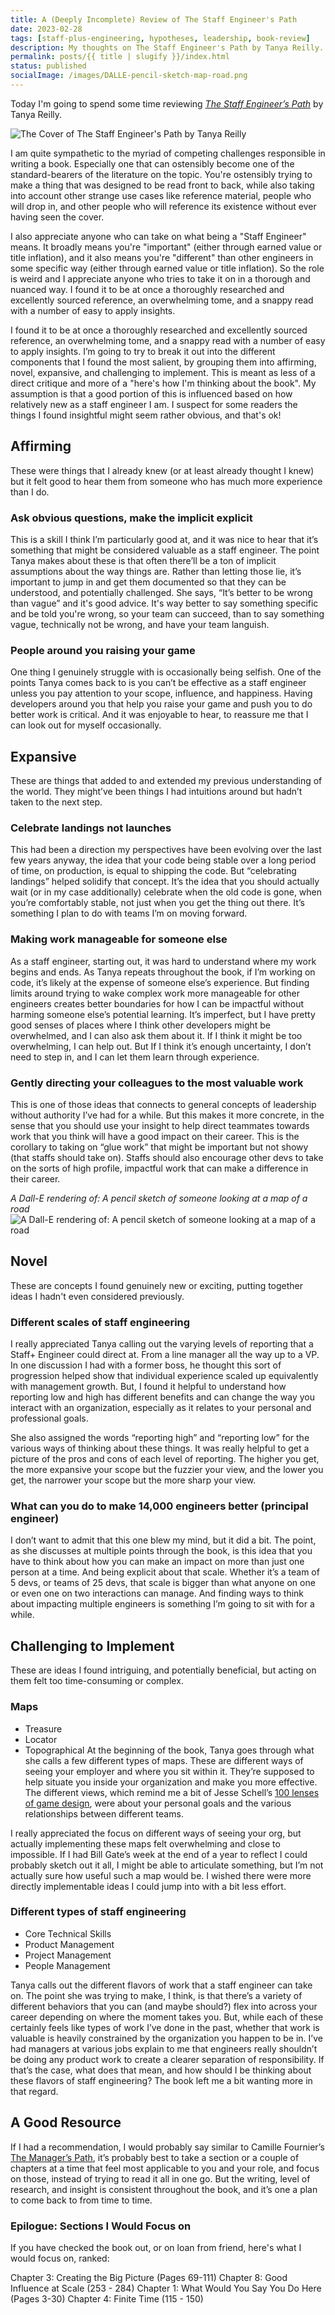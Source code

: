 ```yaml
---
title: A (Deeply Incomplete) Review of The Staff Engineer's Path
date: 2023-02-28
tags: [staff-plus-engineering, hypotheses, leadership, book-review]
description: My thoughts on The Staff Engineer's Path by Tanya Reilly.
permalink: posts/{{ title | slugify }}/index.html
status: published
socialImage: /images/DALLE-pencil-sketch-map-road.png
---
```


Today I'm going to spend some time reviewing [_The Staff Engineer’s Path_](https://www.amazon.com/Staff-Engineers-Path-Tanya-Reilly-ebook/dp/B0BG16Y553?crid=7KIVDAA5UEB0&keywords=staff+engineer's+path&qid=1677557326&sprefix=staff+engineer's+pat,aps,152&sr=8-1) by Tanya Reilly.

![The Cover of The Staff Engineer's Path by Tanya Reilly](/images/staffpath.jpeg)

I am quite sympathetic to the myriad of competing challenges responsible in writing a book. Especially one that can ostensibly become one of the standard-bearers of the literature on the topic. You're ostensibly trying to make a thing that was designed to be read front to back, while also taking into account other strange use cases like reference material, people who will drop in, and other people who will reference its existence without ever having seen the cover.

I also appreciate anyone who can take on what being a "Staff Engineer" means. It broadly means you're "important" (either through earned value or title inflation), and it also means you're "different" than other engineers in some specific way (either through earned value or title inflation). So the role is weird and I appreciate anyone who tries to take it on in a thorough and nuanced way. I found it to be at once a thoroughly researched and excellently sourced reference, an overwhelming tome, and a snappy read with a number of easy to apply insights.

I found it to be at once a thoroughly researched and excellently sourced reference, an overwhelming tome, and a snappy read with a number of easy to apply insights. I’m going to try to break it out into the different components that I found the most salient, by grouping them into affirming, novel, expansive, and challenging to implement. This is meant as less of a direct critique and more of a "here's how I'm thinking about the book". My assumption is that a good portion of this is influenced based on how relatively new as a staff engineer I am. I suspect for some readers the things I found insightful might seem rather obvious, and that's ok!

## Affirming

These were things that I already knew (or at least already thought I knew) but it felt good to hear them from someone who has much more experience than I do.

### Ask obvious questions, make the implicit explicit

This is a skill I think I’m particularly good at, and it was nice to hear that it’s something that might be considered valuable as a staff engineer. The point Tanya makes about these is that often there’ll be a ton of implicit assumptions about the way things are. Rather than letting those lie, it’s important to jump in and get them documented so that they can be understood, and potentially challenged. She says, “It’s better to be wrong than vague” and it's good advice. It's way better to say something specific and be told you're wrong, so your team can succeed, than to say something vague, technically not be wrong, and have your team languish.

### People around you raising your game

One thing I genuinely struggle with is occasionally being selfish. One of the points Tanya comes back to is you can’t be effective as a staff engineer unless you pay attention to your scope, influence, and happiness. Having developers around you that help you raise your game and push you to do better work is critical. And it was enjoyable to hear, to reassure me that I can look out for myself occasionally.

## Expansive

These are things that added to and extended my previous understanding of the world. They might’ve been things I had intuitions around but hadn’t taken to the next step.

### Celebrate landings not launches

This had been a direction my perspectives have been evolving over the last few years anyway, the idea that your code being stable over a long period of time, on production, is equal to shipping the code. But “celebrating landings” helped solidify that concept. It’s the idea that you should actually wait (or in my case additionally) celebrate when the old code is gone, when you’re comfortably stable, not just when you get the thing out there. It’s something I plan to do with teams I’m on moving forward.

### Making work manageable for someone else

As a staff engineer, starting out, it was hard to understand where my work begins and ends. As Tanya repeats throughout the book, if I’m working on code, it’s likely at the expense of someone else’s experience. But finding limits around trying to wake complex work more manageable for other engineers creates better boundaries for how I can be impactful without harming someone else’s potential learning. It’s imperfect, but I have pretty good senses of places where I think other developers might be overwhelmed, and I can also ask them about it. If I think it might be too overwhelming, I can help out. But If I think it’s enough uncertainty, I don’t need to step in, and I can let them learn through experience.

### Gently directing your colleagues to the most valuable work

This is one of those ideas that connects to general concepts of leadership without authority I’ve had for a while. But this makes it more concrete, in the sense that you should use your insight to help direct teammates towards work that you think will have a good impact on their career. This is the corollary to taking on “glue work” that might be important but not showy (that staffs should take on). Staffs should also encourage other devs to take on the sorts of high profile, impactful work that can make a difference in their career.

_A Dall-E rendering of: A pencil sketch of someone looking at a map of a road_
![A Dall-E rendering of: A pencil sketch of someone looking at a map of a road](/images/DALLE-pencil-sketch-map-road.png)

## Novel

These are concepts I found genuinely new or exciting, putting together ideas I hadn't even considered previously.

### Different scales of staff engineering

I really appreciated Tanya calling out the varying levels of reporting that a Staff+ Engineer could direct at. From a line manager all the way up to a VP. In one discussion I had with a former boss, he thought this sort of progression helped show that individual experience scaled up equivalently with management growth. But, I found it helpful to understand how reporting low and high has different benefits and can change the way you interact with an organization, especially as it relates to your personal and professional goals.

She also assigned the words “reporting high” and “reporting low” for the various ways of thinking about these things. It was really helpful to get a picture of the pros and cons of each level of reporting. The higher you get, the more expansive your scope but the fuzzier your view, and the lower you get, the narrower your scope but the more sharp your view.

### What can you do to make 14,000 engineers better (principal engineer)

I don’t want to admit that this one blew my mind, but it did a bit. The point, as she discusses at multiple points through the book, is this idea that you have to think about how you can make an impact on more than just one person at a time. And being explicit about that scale. Whether it’s a team of 5 devs, or teams of 25 devs, that scale is bigger than what anyone on one or even one on two interactions can manage. And finding ways to think about impacting multiple engineers is something I’m going to sit with for a while.

## Challenging to Implement

These are ideas I found intriguing, and potentially beneficial, but acting on them felt too time-consuming or complex.

### Maps

- Treasure
- Locator
- Topographical
  At the beginning of the book, Tanya goes through what she calls a few different types of maps. These are different ways of seeing your employer and where you sit within it. They’re supposed to help situate you inside your organization and make you more effective. The different views, which remind me a bit of Jesse Schell’s [100 lenses of game design](https://www.amazon.com/Art-Game-Design-Book-Lenses/dp/0123694965?crid=3GRIDQPVZFTTZ&keywords=jesse+schell&qid=1677557012&sprefix=jesse+schell,aps,227&sr=8-3&ufe=app_do:amzn1.fos.304cacc1-b508-45fb-a37f-a2c47c48c32f), were about your personal goals and the various relationships between different teams.

I really appreciated the focus on different ways of seeing your org, but actually implementing these maps felt overwhelming and close to impossible. If I had Bill Gate’s week at the end of a year to reflect I could probably sketch out it all, I might be able to articulate something, but I’m not actually sure how useful such a map would be. I wished there were more directly implementable ideas I could jump into with a bit less effort.

### Different types of staff engineering

- Core Technical Skills
- Product Management
- Project Management
- People Management

Tanya calls out the different flavors of work that a staff engineer can take on. The point she was trying to make, I think, is that there’s a variety of different behaviors that you can (and maybe should?) flex into across your career depending on where the moment takes you. But, while each of these certainly feels like types of work I’ve done in the past, whether that work is valuable is heavily constrained by the organization you happen to be in. I’ve had managers at various jobs explain to me that engineers really shouldn’t be doing any product work to create a clearer separation of responsibility. If that’s the case, what does that mean, and how should I be thinking about these flavors of staff engineering? The book left me a bit wanting more in that regard.

## A Good Resource

If I had a recommendation, I would probably say similar to Camille Fournier’s [The Manager’s Path](https://www.amazon.com/Managers-Path-Leaders-Navigating-Growth/dp/1491973897?crid=20KUJFVB7YJBE&keywords=camille+fournier&qid=1677557149&sprefix=camille+fournier,aps,199&sr=8-3), it’s probably best to take a section or a couple of chapters at a time that feel most applicable to you and your role, and focus on those, instead of trying to read it all in one go. But the writing, level of research, and insight is consistent throughout the book, and it’s one a plan to come back to from time to time.

### Epilogue: Sections I Would Focus on

If you have checked the book out, or on loan from friend, here's what I would focus on, ranked:

Chapter 3: Creating the Big Picture (Pages 69-111)
Chapter 8: Good Influence at Scale (253 - 284)
Chapter 1: What Would You Say You Do Here (Pages 3-30)
Chapter 4: Finite Time (115 - 150)
